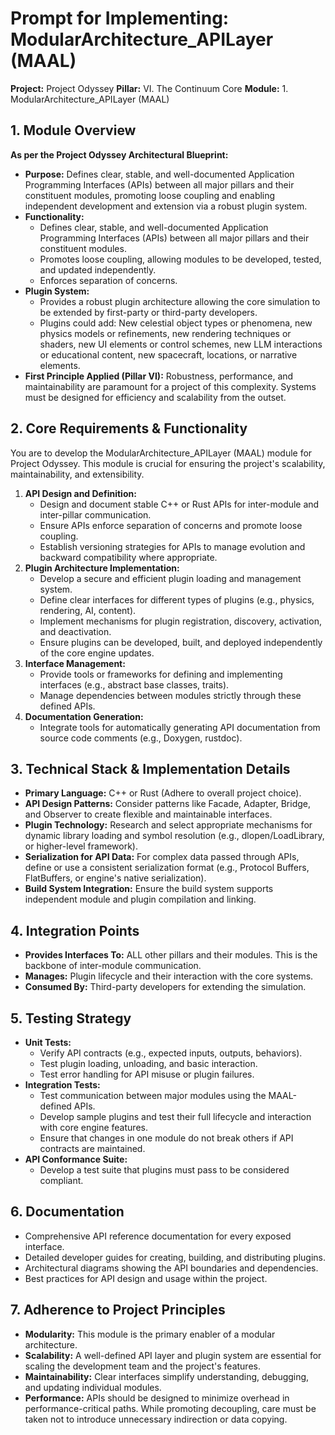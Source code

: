 ﻿# Prompt for Implementing: ModularArchitecture_APILayer (MAAL)

**Project:** Project Odyssey
**Pillar:** VI. The Continuum Core
**Module:** 1. ModularArchitecture_APILayer (MAAL)

## 1. Module Overview

**As per the Project Odyssey Architectural Blueprint:**

* **Purpose:** Defines clear, stable, and well-documented Application Programming Interfaces (APIs) between all major pillars and their constituent modules, promoting loose coupling and enabling independent development and extension via a robust plugin system.
* **Functionality:**
    * Defines clear, stable, and well-documented Application Programming Interfaces (APIs) between all major pillars and their constituent modules.
    * Promotes loose coupling, allowing modules to be developed, tested, and updated independently.
    * Enforces separation of concerns.
* **Plugin System:**
    * Provides a robust plugin architecture allowing the core simulation to be extended by first-party or third-party developers.
    * Plugins could add: New celestial object types or phenomena, new physics models or refinements, new rendering techniques or shaders, new UI elements or control schemes, new LLM interactions or educational content, new spacecraft, locations, or narrative elements.
* **First Principle Applied (Pillar VI):** Robustness, performance, and maintainability are paramount for a project of this complexity. Systems must be designed for efficiency and scalability from the outset.

## 2. Core Requirements & Functionality

You are to develop the ModularArchitecture_APILayer (MAAL) module for Project Odyssey. This module is crucial for ensuring the project's scalability, maintainability, and extensibility.

1.  **API Design and Definition:**
    * Design and document stable C++ or Rust APIs for inter-module and inter-pillar communication.
    * Ensure APIs enforce separation of concerns and promote loose coupling.
    * Establish versioning strategies for APIs to manage evolution and backward compatibility where appropriate.
2.  **Plugin Architecture Implementation:**
    * Develop a secure and efficient plugin loading and management system.
    * Define clear interfaces for different types of plugins (e.g., physics, rendering, AI, content).
    * Implement mechanisms for plugin registration, discovery, activation, and deactivation.
    * Ensure plugins can be developed, built, and deployed independently of the core engine updates.
3.  **Interface Management:**
    * Provide tools or frameworks for defining and implementing interfaces (e.g., abstract base classes, traits).
    * Manage dependencies between modules strictly through these defined APIs.
4.  **Documentation Generation:**
    * Integrate tools for automatically generating API documentation from source code comments (e.g., Doxygen, rustdoc).

## 3. Technical Stack & Implementation Details

* **Primary Language:** C++ or Rust (Adhere to overall project choice).
* **API Design Patterns:** Consider patterns like Facade, Adapter, Bridge, and Observer to create flexible and maintainable interfaces.
* **Plugin Technology:** Research and select appropriate mechanisms for dynamic library loading and symbol resolution (e.g., dlopen/LoadLibrary, or higher-level framework).
* **Serialization for API Data:** For complex data passed through APIs, define or use a consistent serialization format (e.g., Protocol Buffers, FlatBuffers, or engine's native serialization).
* **Build System Integration:** Ensure the build system supports independent module and plugin compilation and linking.

## 4. Integration Points

* **Provides Interfaces To:** ALL other pillars and their modules. This is the backbone of inter-module communication.
* **Manages:** Plugin lifecycle and their interaction with the core systems.
* **Consumed By:** Third-party developers for extending the simulation.

## 5. Testing Strategy

* **Unit Tests:**
    * Verify API contracts (e.g., expected inputs, outputs, behaviors).
    * Test plugin loading, unloading, and basic interaction.
    * Test error handling for API misuse or plugin failures.
* **Integration Tests:**
    * Test communication between major modules using the MAAL-defined APIs.
    * Develop sample plugins and test their full lifecycle and interaction with core engine features.
    * Ensure that changes in one module do not break others if API contracts are maintained.
* **API Conformance Suite:**
    * Develop a test suite that plugins must pass to be considered compliant.

## 6. Documentation

* Comprehensive API reference documentation for every exposed interface.
* Detailed developer guides for creating, building, and distributing plugins.
* Architectural diagrams showing the API boundaries and dependencies.
* Best practices for API design and usage within the project.

## 7. Adherence to Project Principles

* **Modularity:** This module is the primary enabler of a modular architecture.
* **Scalability:** A well-defined API layer and plugin system are essential for scaling the development team and the project's features.
* **Maintainability:** Clear interfaces simplify understanding, debugging, and updating individual modules.
* **Performance:** APIs should be designed to minimize overhead in performance-critical paths. While promoting decoupling, care must be taken not to introduce unnecessary indirection or data copying.
